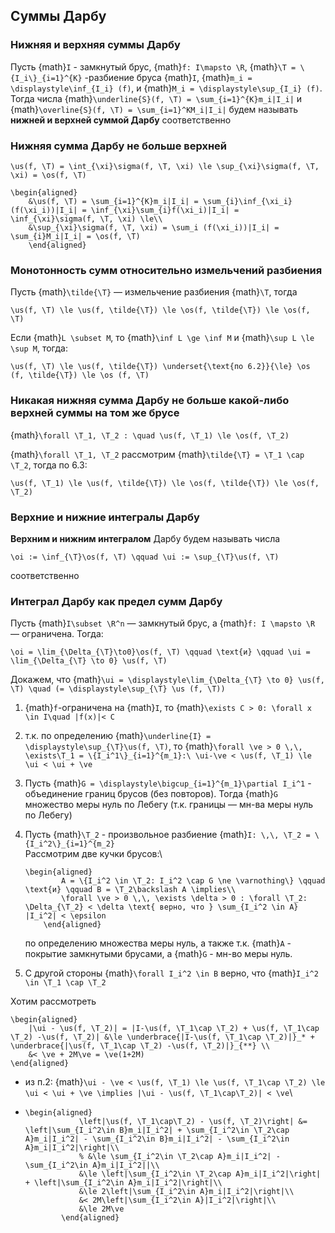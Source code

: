 ## Суммы Дарбу

### Нижняя и верхняя суммы Дарбу

Пусть {math}`I` - замкнутый брус, {math}`f: I\mapsto \R`, {math}`\T = \{I_i\}_{i=1}^{K}` -разбиение бруса {math}`I`, {math}`m_i = \displaystyle\inf_{I_i} (f)`, и {math}`M_i = \displaystyle\sup_{I_i} (f)`. Тогда числа {math}`\underline{S}(f, \T) = \sum_{i=1}^{K}m_i|I_i|` и {math}`\overline{S}(f, \T) = \sum_{i=1}^KM_i|I_i|` будем называть **нижней и верхней суммой Дарбу** соответственно

### Нижняя сумма Дарбу не больше верхней

```{math}
\us(f, \T) = \int_{\xi}\sigma(f, \T, \xi) \le \sup_{\xi}\sigma(f, \T, \xi) = \os(f, \T)
```

```{math}
\begin{aligned}
    &\us(f, \T) = \sum_{i=1}^{K}m_i|I_i| = \sum_{i}\inf_{\xi_i}(f(\xi_i))|I_i| = \inf_{\xi}\sum_{i}f(\xi_i)|I_i| = \inf_{\xi}\sigma(f, \T, \xi) \le\\
    &\sup_{\xi}\sigma(f, \T, \xi) = \sum_i (f(\xi_i))|I_i| = \sum_{i}M_i|I_i| = \os(f, \T)
    \end{aligned}
```

### Монотонность сумм относительно измельчений разбиения

Пусть {math}`\tilde{\T}` — измельчение разбиения {math}`\T`, тогда

```{math}
\us(f, \T) \le \us(f, \tilde{\T}) \le \os(f, \tilde{\T}) \le \os(f, \T)
```

Если {math}`L \subset M`, то {math}`\inf L \ge \inf M` и {math}`\sup L \le \sup M`, тогда:

```{math}
\us(f, \T) \le \us(f, \tilde{\T}) \underset{\text{по 6.2}}{\le} \os (f, \tilde{\T}) \le \os (f, \T)
```

### Никакая нижняя сумма Дарбу не больше какой-либо верхней суммы на том же брусе

{math}`\forall \T_1, \T_2 : \quad \us(f, \T_1) \le \os(f, \T_2)`

{math}`\forall \T_1, \T_2` рассмотрим {math}`\tilde{\T} = \T_1 \cap \T_2`, тогда по 6.3:

```{math}
\us(f, \T_1) \le \us(f, \tilde{\T}) \le \os(f, \tilde{\T}) \le \os(f, \T_2)
```

### Верхние и нижние интегралы Дарбу

**Верхним и нижним интегралом** Дарбу будем называть числа

```{math}
\oi := \inf_{\T}\os(f, \T) \qquad \ui := \sup_{\T}\us(f, \T)
```

соответственно

### Интеграл Дарбу как предел сумм Дарбу

Пусть {math}`I\subset \R^n` — замкнутый брус, а {math}`f: I \mapsto \R` — ограничена. Тогда:

```{math}
\oi = \lim_{\Delta_{\T}\to0}\os(f, \T) \qquad \text{и} \qquad \ui = \lim_{\Delta_{\T} \to 0} \us(f, \T)
```

Докажем, что {math}`\ui = \displaystyle\lim_{\Delta_{\T} \to 0} \us(f, \T) \quad (= \displaystyle\sup_{\T} \us (f, \T))`

1.  {math}`f`-ограничена на {math}`I`, то {math}`\exists C > 0: \forall x \in I\quad |f(x)|< C`

2.  т.к. по определению {math}`\underline{I} = \displaystyle\sup_{\T}\us(f, \T)`, то {math}`\forall \ve > 0 \,\, \exists\T_1 = \{I_i^1\}_{i=1}^{m_1}:\ \ui-\ve < \us(f, \T_1) \le \ui < \ui + \ve`

3.  Пусть {math}`G = \displaystyle\bigcup_{i=1}^{m_1}\partial I_i^1` - объединение границ брусов (без повторов). Тогда {math}`G` множество меры нуль по Лебегу (т.к. границы — мн-ва меры нуль по Лебегу)

4.  Пусть {math}`\T_2` - произвольное разбиение {math}`I: \,\, \T_2 = \{I_i^2\}_{i=1}^{m_2}` \
    &#x20;Рассмотрим две кучки брусов:\


    ```{math}
    \begin{aligned}
            A = \{I_i^2 \in \T_2: I_i^2 \cap G \ne \varnothing\} \qquad \text{и} \qquad B = \T_2\backslash A \implies\\
            \forall \ve > 0 \,\, \exists \delta > 0 : \forall \T_2: \Delta_{\T_2} < \delta \text{ верно, что } \sum_{I_i^2 \in A} |I_i^2| < \epsilon
        \end{aligned}
    ```

    по определению множества меры нуль, а также т.к. {math}`A` - покрытие замкнутыми брусами, а {math}`G` - мн-во меры нуль.

5.  С другой стороны {math}`\forall I_i^2 \in B` верно, что {math}`I_i^2 \in \T_1 \cap \T_2`

Хотим рассмотреть

```{math}
\begin{aligned}
    |\ui - \us(f, \T_2)| = |I-\us(f, \T_1\cap \T_2) + \us(f, \T_1\cap \T_2) -\us(f, \T_2)| &\le \underbrace{|I-\us(f, \T_1\cap \T_2)|}_* + \underbrace{|\us(f, \T_1\cap \T_2) -\us(f, \T_2)|}_{**} \\
    &< \ve + 2M\ve = \ve(1+2M)
\end{aligned}
```

*   из п.2: {math}`\ui - \ve < \us(f, \T_1) \le \us(f, \T_1\cap \T_2) \le \ui < \ui + \ve \implies |\ui - \us(f, \T_1\cap\T_2)| < \ve`\


*   ```{math}
    \begin{aligned}
                \left|\us(f, \T_1\cap\T_2) - \us(f, \T_2)\right| &= \left|\sum_{I_i^2\in B}m_i|I_i^2| + \sum_{I_i^2\in \T_2\cap A}m_i|I_i^2| - \sum_{I_i^2\in B}m_i|I_i^2| - \sum_{I_i^2\in A}m_i|I_i^2|\right|\\
                % &\le \sum_{I_i^2\in \T_2\cap A}m_i|I_i^2| - \sum_{I_i^2\in A}m_i|I_i^2||\\
                &\le \left|\sum_{I_i^2\in \T_2\cap A}m_i|I_i^2|\right| + \left|\sum_{I_i^2\in A}m_i|I_i^2|\right|\\
                &\le 2\left|\sum_{I_i^2\in A}m_i|I_i^2|\right|\\
                &< 2M\left|\sum_{I_i^2\in A}|I_i^2|\right|\\
                &\le 2M\ve
            \end{aligned}
    ```